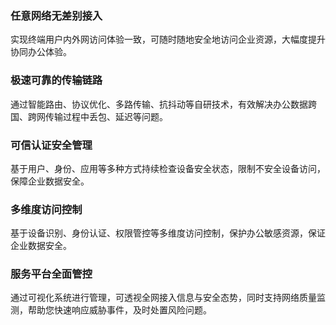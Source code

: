 ### 任意网络无差别接入
实现终端用户内外网访问体验一致，可随时随地安全地访问企业资源，大幅度提升协同办公体验。

### 极速可靠的传输链路
通过智能路由、协议优化、多路传输、抗抖动等自研技术，有效解决办公数据跨国、跨网传输过程中丢包、延迟等问题。

### 可信认证安全管理
基于用户、身份、应用等多种方式持续检查设备安全状态，限制不安全设备访问，保障企业数据安全。

### 多维度访问控制
基于设备识别、身份认证、权限管控等多维度访问控制，保护办公敏感资源，保证企业数据安全。

### 服务平台全面管控
通过可视化系统进行管理，可透视全网接入信息与安全态势，同时支持网络质量监测，帮助您快速响应威胁事件，及时处置风险问题。

